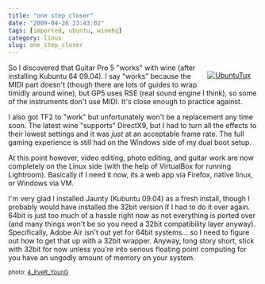 ```yaml
---
title: "one step closer"
date: "2009-04-26 23:43:02"
tags: [imported, ubuntu, winehq]
category: linux
slug: one_step_closer
---
```

	
<div style="margin: 15px; float: right"><a href="http://www.flickr.com/photos/36642717@N00/280573813/" title="UbuntuTux" target="_blank"><img src="http://farm1.static.flickr.com/94/280573813_65536fd936_m.jpg" alt="UbuntuTux" border="0" /></a></div>

So I discovered that Guitar Pro 5 "works" with wine (after installing Kubuntu 64 09.04).  I say "works" because the MIDI part doesn't (though there are lots of guides to wrap timidly around wine), but GP5 uses RSE (real sound engine I think), so some of the instruments don't use MIDI.  It's close enough to practice against.

I also got TF2 to "work" but unfortunately won't be a replacement any time soon.  The latest wine "supports" DirectX9, but I had to turn all the effects to their lowest settings and it was <em>just</em> at an acceptable frame rate.  The full gaming experience is still had on the Windows side of my dual boot setup.

At this point however, video editing, photo editing, and guitar work are now completely on the Linux side (with the help of VirtualBox for running Lightroom).  Basically if I need it now, its a web app via Firefox, native linux, or Windows via VM.

I'm very glad I installed Jaunty (Kubuntu 09.04) as a fresh install, though I probably would have installed the 32bit version if I had to do it over again.  64bit is just too much of a hassle right now as not everything is ported over (and many things won't be so you need a 32bit compatibility layer anyway).  Specifically, Adobe Air isn't out yet for 64bit systems... so I need to figure out how to get that up with a 32bit wrapper.  Anyway, long story short, stick with 32bit for now unless you're into serious floating point computing for you have an ungodly amount of memory on your system.

<small>photo: <a href="http://www.flickr.com/photos/36642717@N00/280573813/" title="4_EveR_YounG" target="_blank">4_EveR_YounG</a></small>
